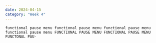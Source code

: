 ```yaml
---
date: 2024-04-15
category: "Week 4"
---
```


    functional pause menu functional pause menu functional pause menu functional pause menu FUNCTIONAL PAUSE MENU FUNCTIONAL PAUSE MENU FUNCTONAL PAU-